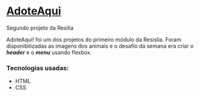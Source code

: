 # <a link href ="https://luanyoliveira16.github.io/AdoteAqui/">AdoteAqui</a>
Segundo projeto da Resilia



<p> AdoteAqui! foi um dos projetos do primeiro módulo da Resislia. Foram disponibilizadas as imagens dos animais e o desafio da semana era criar o <b><em>header</em></b> e o <b><em>menu</em></b> usando flexbox.


<h3>Tecnologias usadas: </h1>
<ul>
<li>HTML</li>
<li>CSS</li>
</ul>
